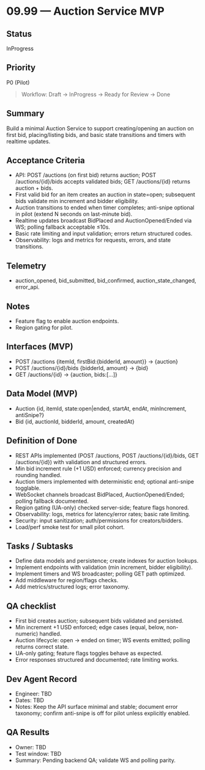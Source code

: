# 09.99 — Auction Service MVP

## Status
InProgress

## Priority
P0 (Pilot)

> Workflow: Draft → InProgress → Ready for Review → Done

## Summary
Build a minimal Auction Service to support creating/opening an auction on first bid, placing/listing bids, and basic state transitions and timers with realtime updates.

## Acceptance Criteria
- API: POST /auctions (on first bid) returns auction; POST /auctions/{id}/bids accepts validated bids; GET /auctions/{id} returns auction + bids.
- First valid bid for an item creates an auction in state=open; subsequent bids validate min increment and bidder eligibility.
- Auction transitions to ended when timer completes; anti-snipe optional in pilot (extend N seconds on last-minute bid).
- Realtime updates broadcast BidPlaced and AuctionOpened/Ended via WS; polling fallback acceptable ≤10s.
- Basic rate limiting and input validation; errors return structured codes.
- Observability: logs and metrics for requests, errors, and state transitions.

## Telemetry
- auction_opened, bid_submitted, bid_confirmed, auction_state_changed, error_api.

## Notes
- Feature flag to enable auction endpoints.
- Region gating for pilot.

## Interfaces (MVP)
- POST /auctions {itemId, firstBid:{bidderId, amount}} → {auction}
- POST /auctions/{id}/bids {bidderId, amount} → {bid}
- GET /auctions/{id} → {auction, bids:[...]}

## Data Model (MVP)
- Auction {id, itemId, state:open|ended, startAt, endAt, minIncrement, antiSnipe?}
- Bid {id, auctionId, bidderId, amount, createdAt}

## Definition of Done
- REST APIs implemented (POST /auctions, POST /auctions/{id}/bids, GET /auctions/{id}) with validation and structured errors.
- Min bid increment rule (+1 USD) enforced; currency precision and rounding handled.
- Auction timers implemented with deterministic end; optional anti-snipe togglable.
- WebSocket channels broadcast BidPlaced, AuctionOpened/Ended; polling fallback documented.
- Region gating (UA-only) checked server-side; feature flags honored.
- Observability: logs, metrics for latency/error rates; basic rate limiting.
- Security: input sanitization; auth/permissions for creators/bidders.
- Load/perf smoke test for small pilot cohort.

## Tasks / Subtasks
- Define data models and persistence; create indexes for auction lookups.
- Implement endpoints with validation (min increment, bidder eligibility).
- Implement timers and WS broadcaster; polling GET path optimized.
- Add middleware for region/flags checks.
- Add metrics/structured logs; error taxonomy.

## QA checklist
- First bid creates auction; subsequent bids validated and persisted.
- Min increment +1 USD enforced; edge cases (equal, below, non-numeric) handled.
- Auction lifecycle: open → ended on timer; WS events emitted; polling returns correct state.
- UA-only gating; feature flags toggles behave as expected.
- Error responses structured and documented; rate limiting works.

## Dev Agent Record
- Engineer: TBD
- Dates: TBD
- Notes: Keep the API surface minimal and stable; document error taxonomy; confirm anti-snipe is off for pilot unless explicitly enabled.

## QA Results
- Owner: TBD
- Test window: TBD
- Summary: Pending backend QA; validate WS and polling parity.
